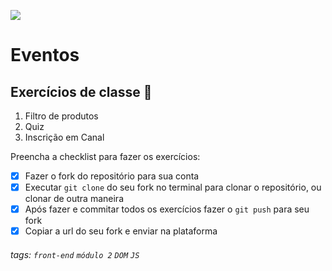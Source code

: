![](https://i.imgur.com/xG74tOh.png)

# Eventos

## Exercícios de classe 🏫
1.  Filtro de produtos
2.  Quiz
3.  Inscrição em Canal


Preencha a checklist para fazer os exercícios:

-   [X] Fazer o fork do repositório para sua conta
-   [X] Executar `git clone` do seu fork no terminal para clonar o repositório, ou clonar de outra maneira
-   [X] Após fazer e commitar todos os exercícios fazer o `git push` para seu fork
-   [X] Copiar a url do seu fork e enviar na plataforma

###### tags: `front-end` `módulo 2` `DOM` `JS`

